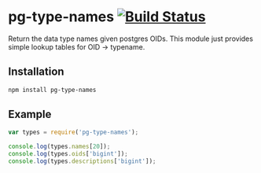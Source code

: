 # pg-type-names [![Build Status](https://travis-ci.org/zhm/pg-type-names.svg?branch=master)](https://travis-ci.org/zhm/pg-type-names)

Return the data type names given postgres OIDs. This module just provides simple lookup tables for OID -> typename.

## Installation

```sh
npm install pg-type-names
```

## Example

```js
var types = require('pg-type-names');

console.log(types.names[20]);
console.log(types.oids['bigint']);
console.log(types.descriptions['bigint']);
```
